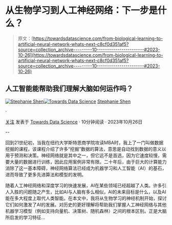 # 从生物学习到人工神经网络：下一步是什么？

> 原文：[https://towardsdatascience.com/from-biological-learning-to-artificial-neural-network-whats-next-c8cf0d351af5?source=collection_archive---------10-----------------------#2023-10-26](https://towardsdatascience.com/from-biological-learning-to-artificial-neural-network-whats-next-c8cf0d351af5?source=collection_archive---------10-----------------------#2023-10-26)

## 人工智能能帮助我们理解大脑如何运作吗？

[](https://jshen9889.medium.com/?source=post_page-----c8cf0d351af5--------------------------------)[![Stephanie Shen](../Images/857cccbe84f0d3a9886c84acfbbac03e.png)](https://jshen9889.medium.com/?source=post_page-----c8cf0d351af5--------------------------------)[](https://towardsdatascience.com/?source=post_page-----c8cf0d351af5--------------------------------)[![Towards Data Science](../Images/a6ff2676ffcc0c7aad8aaf1d79379785.png)](https://towardsdatascience.com/?source=post_page-----c8cf0d351af5--------------------------------) [Stephanie Shen](https://jshen9889.medium.com/?source=post_page-----c8cf0d351af5--------------------------------)

·

[关注](https://medium.com/m/signin?actionUrl=https%3A%2F%2Fmedium.com%2F_%2Fsubscribe%2Fuser%2F574ba7df600a&operation=register&redirect=https%3A%2F%2Ftowardsdatascience.com%2Ffrom-biological-learning-to-artificial-neural-network-whats-next-c8cf0d351af5&user=Stephanie+Shen&userId=574ba7df600a&source=post_page-574ba7df600a----c8cf0d351af5---------------------post_header-----------) 发表于 [Towards Data Science](https://towardsdatascience.com/?source=post_page-----c8cf0d351af5--------------------------------) · 10分钟阅读 · 2023年10月26日 [](https://medium.com/m/signin?actionUrl=https%3A%2F%2Fmedium.com%2F_%2Fvote%2Ftowards-data-science%2Fc8cf0d351af5&operation=register&redirect=https%3A%2F%2Ftowardsdatascience.com%2Ffrom-biological-learning-to-artificial-neural-network-whats-next-c8cf0d351af5&user=Stephanie+Shen&userId=574ba7df600a&source=-----c8cf0d351af5---------------------clap_footer-----------)

--

[](https://medium.com/m/signin?actionUrl=https%3A%2F%2Fmedium.com%2F_%2Fbookmark%2Fp%2Fc8cf0d351af5&operation=register&redirect=https%3A%2F%2Ftowardsdatascience.com%2Ffrom-biological-learning-to-artificial-neural-network-whats-next-c8cf0d351af5&source=-----c8cf0d351af5---------------------bookmark_footer-----------)

回到21世纪初，当我在纽约大学斯特恩商学院攻读MBA时，我上了一门叫做数据挖掘的课程，该课程介绍了许多“挖掘”数据的算法，意思是自动找到数据的意义以用于预测和决策。神经网络就是其中之一，但它远不是首选，因为它速度较慢，需要大量的数据进行训练，因此应用案例非常有限。二十年后，由于巨大的计算能力消除了这一基本障碍，神经网络算法已经成为机器学习和人工智能（AI）的基石，进而导致了更多先进算法和模型的发明。

随着人工神经网络和深度学习的快速发展，AI在某些领域已经超越了人类。许多引人入胜的问题随之产生，比如AI与人脑有多么相似，AI的未来目标是什么，以及AI能在多大程度上取代人类智能。在本文中，我将从生物学习的神经机制开始，探讨它们如何激发了AI的发展。对历史的更好理解将帮助我们掌握人工神经网络与其他机器学习模型（例如支持向量机、决策树、随机森林）之间的根本区别。正是大脑所启发的学习特征…
